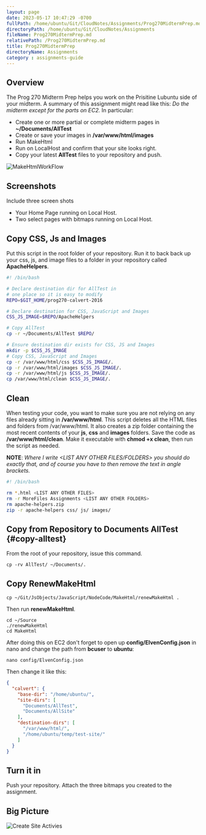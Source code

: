 ```yaml
---
layout: page
date: 2023-05-17 10:47:29 -0700
fullPath: /home/ubuntu/Git/CloudNotes/Assignments/Prog270MidtermPrep.md
directoryPath: /home/ubuntu/Git/CloudNotes/Assignments
fileName: Prog270MidtermPrep.md
relativePath: /Prog270MidtermPrep.md
title: Prog270MidtermPrep
directoryName: Assignments
category : assignments-guide
---
```


## Overview

The Prog 270 Midterm Prep helps you work on the Prisitine Lubuntu side of your midterm.
A summary of this assignment might read like this: *Do the midterm except for the parts on EC2.*
In particular:

- Create one or more partial or complete midterm pages in **~/Documents/AllTest**
- Create or save your images in **/var/www/html/images**
- Run MakeHtml
- Run on LocalHost and confirm that your site looks right.
- Copy your latest **AllTest** files to your repository and push.

![MakeHtmlWorkFlow](https://s3.amazonaws.com/bucket01.elvenware.com/images/make-html-work-flow.png)

## Screenshots

Include three screen shots

- Your Home Page running on Local Host.
- Two select pages with bitmaps running on Local Host.

## Copy CSS, Js and Images

Put this script in the root folder of your repository. Run it to back back up
your css, js, and image files to a folder in your  repository called
**ApacheHelpers**.

```bash
#! /bin/bash

# Declare destination dir for AllTest in
# one place so it is easy to modify
REPO=$GIT_HOME/prog270-calvert-2016

# Declare destination for CSS, JavaScript and Images
CSS_JS_IMAGE=$REPO/ApacheHelpers

# Copy AllTest
cp -r ~/Documents/AllTest $REPO/

# Ensure destination dir exists for CSS, JS and Images
mkdir -p $CSS_JS_IMAGE
# Copy CSS, JavaScript and Images
cp -r /var/www/html/css $CSS_JS_IMAGE/.
cp -r /var/www/html/images $CSS_JS_IMAGE/.
cp -r /var/www/html/js $CSS_JS_IMAGE/.
cp /var/www/html/clean $CSS_JS_IMAGE/.
```

## Clean

When testing your code, you want to make sure you are not relying on any
files already sitting in **/var/www/html**. This script deletes all the
HTML files and folders from /var/www/html. It also creates a zip folder
containing the most recent contents of your **js**, **css** and **images**
folders. Save the code as **/var/www/html/clean**. Make it executable with
**chmod +x clean**, then run the script as needed.

**NOTE**: *Where I write <LIST ANY OTHER FILES/FOLDERS> you should do exactly
that, and of course you have to then remove the text in angle brackets.*

```bash
#! /bin/bash

rm *.html <LIST ANY OTHER FILES>
rm -r MoreFiles Assignments <LIST ANY OTHER FOLDERS>
rm apache-helpers.zip
zip -r apache-helpers css/ js/ images/
```
## Copy from Repository to Documents AllTest {#copy-alltest}

From the root of your repository, issue this command.

```
cp -rv AllTest/ ~/Documents/.
```

## Copy RenewMakeHtml

```
cp ~/Git/JsObjects/JavaScript/NodeCode/MakeHtml/renewMakeHtml .
```

Then run **renewMakeHtml**.

```
cd ~/Source
./renewMakeHtml
cd MakeHtml
```

After doing this on EC2 don't forget to open up **config/ElvenConfig.json** in nano and change the path from **bcuser** to **ubuntu**:

```
nano config/ElvenConfig.json
```

Then change it like this:

```json
{
  "calvert": {
    "base-dir": "/home/ubuntu/",
    "site-dirs": [
      "Documents/AllTest",
      "Documents/AllSite"
    ],
    "destination-dirs": [
      "/var/www/html/",
      "/home/ubuntu/temp/test-site/"
    ]
  }
}
```

## Turn it in

Push your repository. Attach the three bitmaps you created to the assignment.

## Big Picture

![Create Site Activies](https://s3.amazonaws.com/bucket01.elvenware.com/images/create-web-site-activities.png)

